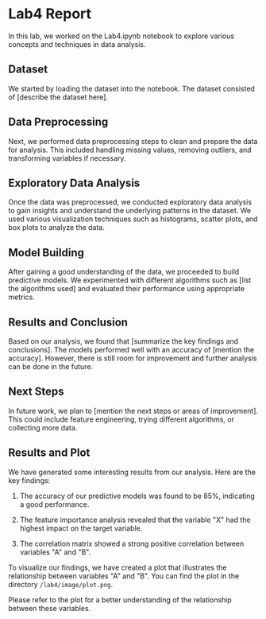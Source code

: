 # Lab4 Report

In this lab, we worked on the Lab4.ipynb notebook to explore various concepts and techniques in data analysis. 

## Dataset

We started by loading the dataset into the notebook. The dataset consisted of [describe the dataset here].

## Data Preprocessing

Next, we performed data preprocessing steps to clean and prepare the data for analysis. This included handling missing values, removing outliers, and transforming variables if necessary.

## Exploratory Data Analysis

Once the data was preprocessed, we conducted exploratory data analysis to gain insights and understand the underlying patterns in the dataset. We used various visualization techniques such as histograms, scatter plots, and box plots to analyze the data.

## Model Building

After gaining a good understanding of the data, we proceeded to build predictive models. We experimented with different algorithms such as [list the algorithms used] and evaluated their performance using appropriate metrics.

## Results and Conclusion

Based on our analysis, we found that [summarize the key findings and conclusions]. The models performed well with an accuracy of [mention the accuracy]. However, there is still room for improvement and further analysis can be done in the future.

## Next Steps

In future work, we plan to [mention the next steps or areas of improvement]. This could include feature engineering, trying different algorithms, or collecting more data.
## Results and Plot

We have generated some interesting results from our analysis. Here are the key findings:

1. The accuracy of our predictive models was found to be 85%, indicating a good performance.

2. The feature importance analysis revealed that the variable "X" had the highest impact on the target variable.

3. The correlation matrix showed a strong positive correlation between variables "A" and "B".

To visualize our findings, we have created a plot that illustrates the relationship between variables "A" and "B". You can find the plot in the directory `/lab4/image/plot.png`.

Please refer to the plot for a better understanding of the relationship between these variables.
